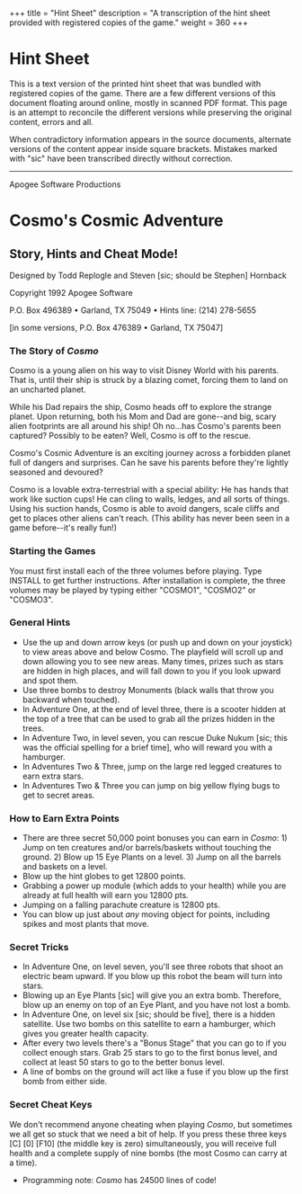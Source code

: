 +++
title = "Hint Sheet"
description = "A transcription of the hint sheet provided with registered copies of the game."
weight = 360
+++

# Hint Sheet

This is a text version of the printed hint sheet that was bundled with registered copies of the game. There are a few different versions of this document floating around online, mostly in scanned PDF format. This page is an attempt to reconcile the different versions while preserving the original content, errors and all.

When contradictory information appears in the source documents, alternate versions of the content appear inside square brackets. Mistakes marked with "sic" have been transcribed directly without correction.

---

Apogee Software Productions

# Cosmo's Cosmic Adventure

## Story, Hints and Cheat Mode!

Designed by Todd Replogle and Steven [sic; should be Stephen] Hornback

Copyright 1992 Apogee Software

P.O. Box 496389 &bull; Garland, TX 75049 &bull; Hints line: (214) 278-5655

[in some versions, P.O. Box 476389 • Garland, TX 75047]

### The Story of _Cosmo_

Cosmo is a young alien on his way to visit Disney World with his parents. That is, until their ship is struck by a blazing comet, forcing them to land on an uncharted planet.

While his Dad repairs the ship, Cosmo heads off to explore the strange planet. Upon returning, both his Mom and Dad are gone--and big, scary alien footprints are all around his ship! Oh no...has Cosmo's parents been captured? Possibly to be eaten? Well, Cosmo is off to the rescue.

Cosmo's Cosmic Adventure is an exciting journey across a forbidden planet full of dangers and surprises. Can he save his parents before they're lightly seasoned and devoured?

Cosmo is a lovable extra-terrestrial with a special ability: He has hands that work like suction cups! He can cling to walls, ledges, and all sorts of things. Using his suction hands, Cosmo is able to avoid dangers, scale cliffs and get to places other aliens can't reach. (This ability has never been seen in a game before--it's really fun!)

### Starting the Games

You must first install each of the three volumes before playing. Type INSTALL to get further instructions. After installation is complete, the three volumes may be played by typing either "COSMO1", "COSMO2" or "COSMO3".

### General Hints

* Use the up and down arrow keys (or push up and down on your joystick) to view areas above and below Cosmo. The playfield will scroll up and down allowing you to see new areas. Many times, prizes such as stars are hidden in high places, and will fall down to you if you look upward and spot them.
* Use three bombs to destroy Monuments (black walls that throw you backward when touched).
* In Adventure One, at the end of level three, there is a scooter hidden at the top of a tree that can be used to grab all the prizes hidden in the trees.
* In Adventure Two, in level seven, you can rescue Duke Nukum [sic; this was the official spelling for a brief time], who will reward you with a hamburger.
* In Adventures Two & Three, jump on the large red legged creatures to earn extra stars.
* In Adventures Two & Three you can jump on big yellow flying bugs to get to secret areas.

### How to Earn Extra Points

* There are three secret 50,000 point bonuses you can earn in _Cosmo_: 1) Jump on ten creatures and/or barrels/baskets without touching the ground. 2) Blow up 15 Eye Plants on a level. 3) Jump on all the barrels and baskets on a level.
* Blow up the hint globes to get 12800 points.
* Grabbing a power up module (which adds to your health) while you are already at full health will earn you 12800 pts.
* Jumping on a falling parachute creature is 12800 pts.
* You can blow up just about _any_ moving object for points, including spikes and most plants that move.

### Secret Tricks

* In Adventure One, on level seven, you'll see three robots that shoot an electric beam upward. If you blow up this robot the beam will turn into stars.
* Blowing up an Eye Plants [sic] will give you an extra bomb. Therefore, blow up an enemy on top of an Eye Plant, and you have not lost a bomb.
* In Adventure One, on level six [sic; should be five], there is a hidden satellite. Use two bombs on this satellite to earn a hamburger, which gives you greater health capacity.
* After every two levels there's a "Bonus Stage" that you can go to if you collect enough stars. Grab 25 stars to go to the first bonus level, and collect at least 50 stars to go to the better bonus level.
* A line of bombs on the ground will act like a fuse if you blow up the first bomb from either side.

### Secret Cheat Keys

We don't recommend anyone cheating when playing _Cosmo_, but sometimes we all get so stuck that we need a bit of help. If you press these three keys \[C] \[0] \[F10] (the middle key is zero) simultaneously, you will receive full health and a complete supply of nine bombs (the most Cosmo can carry at a time).

* Programming note: _Cosmo_ has 24500 lines of code!
